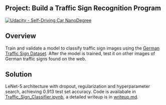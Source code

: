 ## Project: Build a Traffic Sign Recognition Program
[![Udacity - Self-Driving Car NanoDegree](https://s3.amazonaws.com/udacity-sdc/github/shield-carnd.svg)](http://www.udacity.com/drive)

Overview
---
Train and validate a model to classify traffic sign images using the [German Traffic Sign Dataset](http://benchmark.ini.rub.de/?section=gtsrb&subsection=dataset). 
After the model is trained, test it on other images of German traffic signs found on the web.

Solution
---
LeNet-5 architecture with dropout, regularization and hyperparameter search, achieving 0.913 test set accuracy.
Code is availabale in [Traffic_Sign_Classifier.ipynb](Traffic_Sign_Classifier.ipynb), a detailed
writeup is in [writeup.md](writeup.md).
